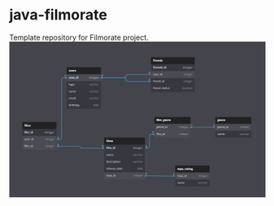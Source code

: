 # java-filmorate
Template repository for Filmorate project.
<picture>
    <img src="src/main/resources/BD diagramm.bmp">
</picture>
